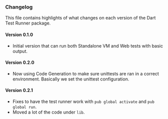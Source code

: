 ### Changelog ###

This file contains highlights of what changes on each version of the Dart Test
Runner package.

#### Version 0.1.0 ####

- Initial version that can run both Standalone VM and Web tests with basic
  output.

#### Version 0.2.0 ####

- Now using Code Generation to make sure unittests are ran in a correct
  environment. Basically we set the unittest configuration.

#### Version 0.2.1 ####

- Fixes to have the test runner work with `pub global activate` and `pub global
  run`.
- Moved a lot of the code under `lib`.
